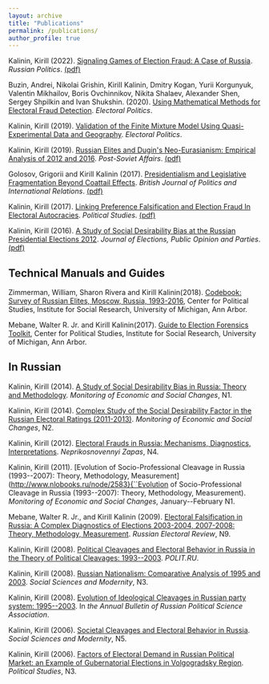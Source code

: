```yaml
---
layout: archive
title: "Publications"
permalink: /publications/
author_profile: true
---
```


Kalinin, Kirill (2022). [Signaling Games of Election Fraud: A Case of Russia](https://brill.com/view/journals/rupo/7/2/article-p210_3.xml). <i>Russian Politics</i>. [(pdf)](/files/article_signaling.pdf)

Buzin, Andrei, Nikolai Grishin, Kirill Kalinin, Dmitry Kogan, Yurii Korgunyuk, Valentin Mikhailov, Boris Ovchinnikov, Nikita Shalaev, Alexander Shen, Sergey Shpilkin and Ivan Shukshin. (2020). [Using Mathematical Methods for Electoral Fraud Detection](http://electoralpolitics.org/en/articles/vozmozhnosti-matematicheskikh-metodov-po-vyiavleniiu-elektoralnykh-falsifikatsii/). <i>Electoral Politics</i>.

Kalinin, Kirill (2019). [Validation of the Finite Mixture Model Using Quasi-Experimental Data and Geography](http://electoralpolitics.org/en/articles/validatsiia-konechnoi-smeshannoi-modeli-s-ispolzovaniem-kvazieksperimentalnykh-i-geograficheskikh-dannykh/). <i>Electoral Politics</i>.

Kalinin, Kirill (2019). [Russian Elites and Dugin's Neo-Eurasianism: Empirical Analysis of 2012 and 2016](https://par.nsf.gov/servlets/purl/10199694). <i>Post-Soviet Affairs</i>. [(pdf)](/files/article_neo-eurasianism.pdf)

Golosov, Grigorii and Kirill Kalinin (2017). [Presidentialism and Legislative Fragmentation Beyond Coattail Effects](https://journals.sagepub.com/doi/abs/10.1177/1369148116682654). <i>British Journal of Politics and International Relations</i>. [(pdf)](/files/article_coattail_effects.pdf)

Kalinin, Kirill (2017). [Linking Preference Falsification and Election Fraud In Electoral Autocracies](http://journals.sagepub.com/doi/abs/10.1177/0032321717706013). <i>Political Studies</i>. [(pdf)](/files/article_preference_falsification.pdf)

Kalinin, Kirill (2016). [A Study of Social Desirability Bias at the Russian Presidential Elections 2012](http://www.tandfonline.com/doi/abs/10.1080/17457289.2016.1150284). <i>Journal of  Elections, Public Opinion and Parties</i>. [(pdf)](/files/article_social_desirability.pdf)


Technical Manuals and Guides
------
Zimmerman, William, Sharon Rivera and Kirill Kalinin(2018). [Codebook: Survey of Russian Elites, Moscow, Russia, 1993-2016](http://www.icpsr.umich.edu/icpsrweb/ICPSR/studies/3724), Center for Political Studies, Institute for Social Research, University of Michigan, Ann Arbor.

Mebane, Walter R. Jr. and Kirill Kalinin(2017). [Guide to Election Forensics Toolkit](https://electionforensics.cps.isr.umich.edu/help#tutorial), Center for Political Studies, Institute for Social Research, University of Michigan, Ann Arbor.


In Russian
------

Kalinin, Kirill (2014). [A Study of Social Desirability Bias in Russia: Theory and Methodology](http://wciom.ru/fileadmin/Monitoring/%20Mnenii/2014/1/2014_119_2_K.O.Kalinin.pdf). <i>Monitoring of Economic and Social Changes</i>, N1.

Kalinin, Kirill (2014). [Complex Study of the Social Desirability Factor in the Russian Electoral Ratings (2011-2013)](http://wciom.ru/fileadmin/Monitoring/2014/2/2014_120_18_IV\%20INTERNATIONAL\%20SOCIOLOGICAL\%20CONFERENCE\%20\%93CONTINUING\%20GRUSHIN\%94..pdf). <i>Monitoring of Economic and Social Changes</i>, N2.

Kalinin, Kirill (2012). [Electoral Frauds in Russia: Mechanisms, Diagnostics, Interpretations](https://magazines.gorky.media/nz/2012/4/elektoralnye-falsifikaczii-v-rossii-mehanizmy-diagnostika-interpretaczii.html). <i>Neprikosnovennyi Zapas</i>, N4.

Kalinin, Kirill (2011). [Evolution of Socio-Professional Cleavage in Russia (1993--2007): Theory, Methodology, Measurement](http://www.nlobooks.ru/node/2583}{``Evolution of Socio-Professional Cleavage in Russia (1993--2007): Theory, Methodology, Measurement). <i>Monitoring of Economic and Social Changes</i>, January--February N1.

Mebane, Walter R. Jr., and Kirill Kalinin (2009). [Electoral Falsification in Russia: A Complex Diagnostics of Elections 2003-2004, 2007-2008: Theory, Methodology, Measurement](http://www-personal.umich.edu/~wmebane/falsificacii_reo.pdf). <i>Russian Electoral Review</i>, N9.

Kalinin, Kirill (2008). [Political Cleavages and Electoral Behavior in Russia in the Theory of Political Cleavages: 1993--2003](http://www.polit.ru/article/2008/01/30/delimitation/). <i>POLIT.RU</i>.

Kalinin, Kirill (2008). [Russian Nationalism: Comparative Analysis of 1995 and 2003](http://ecsocman.hse.ru/text/19127750/). <i>Social Sciences and Modernity</i>, N3.

Kalinin, Kirill (2008). [Evolution of Ideological Cleavages in Russian party system: 1995--2003](http://www.rapn.ru/). In <i>the Annual Bulletin of Russian Political Science Association</i>.

Kalinin, Kirill (2006). [Societal Cleavages and Electoral Behavior in Russia](http://ecsocman.hse.ru/data/2010/12/13/1214861992/Kalinin.pdf). <i>Social Sciences and Modernity</i>, N5.

Kalinin, Kirill (2006). [Factors of Electoral Demand in Russian Political Market: an Example of Gubernatorial Elections in Volgogradsky Region](http://www.politstudies.ru/article/3712). <i>Political Studies</i>, N3.


